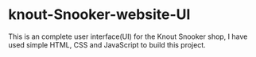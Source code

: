 # knout-Snooker-website-UI
This is an complete user interface(UI) for the Knout Snooker shop, I have used simple HTML, CSS and JavaScript to build this project. 
